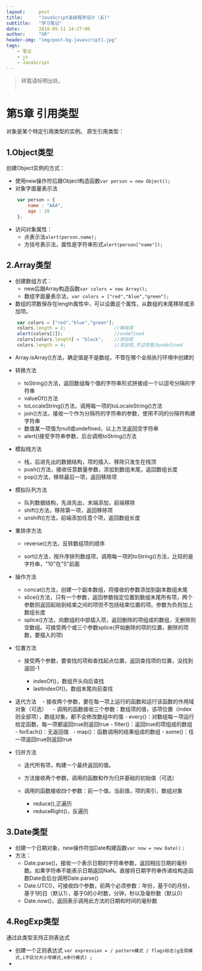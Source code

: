 ```yaml
---
layout:     post
title:      "JavaScript高级程序设计（五)"
subtitle:   "学习笔记"          
date:       2018-05-11 14:27:00
author:     "GR"
header-img: "img/post-bg-javascript1.jpg"
tags:
    - 笔记
    - js
    - JavaScript
---
```

> 转载请标明出处。<br><br>

# 第5章 引用类型
对象是某个特定引用类型的实例。
原生引用类型：
## 1.Object类型
创建Object实例的方式：
- 使用new操作符后跟Object构造函数`var person = new Object();`
- 对象字面量表示法
```javascript
    var person = {
        name : "AAA",
        age : 20
    };
```
- 访问对象属性：
    - 点表示法`alert(person.name);`
    - 方括号表示法，属性是字符串形式`alert(person["name"]);`

## 2.Array类型
- 创建数组方式：
    - new后跟Array构造函数`var colors = new Array();`
    - 数组字面量表示法，`var colors = ["red","blue","green"];`
- 数组的项数保存在length属性中，可以设置这个属性，从数组的末尾移除或添加项。
```javascript
    var colors = ["red","blue","green"];
    colors.length = 2;                  //移除项
    alert(colors[2]);                   //undefined
    colors[colors.length] = "black";    //添加项
    colors.length = 4;                  //添加项,不过项值为undefined
```

- Array.isArray()方法，确定值是不是数组，不管在哪个全局执行环境中创建的
- 转换方法
    - toString()方法，返回数组每个值的字符串形式拼接成一个以逗号分隔的字符串
    - valueOf()方法
    - toLocaleString()方法，调用每一项的toLocaleString()方法
    - join()方法，接收一个作为分隔符的字符串的参数，使用不同的分隔符构建字符串
    - 数值某一项值为null或undefined，以上方法返回空字符串 
    - alert()接受字符串参数，后台调用toString()方法
    
- 模拟栈方法
    - 栈，后进先出的数据结构，项的插入、移除只发生在栈顶
    - push()方法，接收任意数量参数，添加到数组末尾，返回数组长度
    - pop()方法，移除最后一项，返回移除项

- 模拟队列方法
    - 队列数据结构，先进先出，末端添加，前端移除
    - shift()方法，移除第一项，返回移除项
    - unshift()方法，前端添加任意个项，返回数组长度

- 重排序方法
    - reverse()方法，反转数组项的顺序</p>
    - sort()方法，按升序排列数组项，调用每一项的toString()方法，比较的是字符串，"10"在"5"前面</p>

- 操作方法
    - concat()方法，创建一个副本数组，将接收的参数添加到副本数组末尾
    - slice()方法，只有一个参数，返回参数指定位置到数组末尾所有项，两个参数则返回起始到结束之间的项但不包括结束位置的项。参数为负则加上数组长度
    - splice()方法，向数组的中部插入项，返回删除的项组成的数组，无删除则空数组。可接受两个或三个参数splice(开始删除的项的位置，删除的项数，要插入的项)
- 位置方法
    - 接受两个参数，要查找的项和查找起点位置，返回查找项的位置，没找到返回-1</p>
        - indexOf()，数组开头向后查找
        - lastIndexOf()，数组末尾向前查找

- 迭代方法
    - 接收两个参数，要在每一项上运行的函数和运行该函数的作用域对象（可选）
    - 调用的函数接收三个参数：数组项的值，该项位置（index则全部项），数组对象。都不会修改数组中的值
        - every()：对数组每一项运行给定函数，每一项都返回true则返回true
        - filter()：返回true的项组成的数组
        - forEach()：无返回值
        - map()：函数调用的结果组成的数组
        - some()：任一项返回true则返回true
    
- 归并方法
    - 迭代所有项，构建一个最终返回的值。</p>
    - 方法接收两个参数，调用的函数和作为归并基础的初始值（可选）</p>
    - 调用的函数接收四个参数：前一个值，当前值，项的索引，数组对象</p> 
        - reduce(),正遍历
        - reduceRight()，反遍历

## 3.Date类型
- 创建一个日期对象，new操作符加Date构建函数`var now = new Date()；`
- 方法：
    - Date.parse()，接收一个表示日期的字符串参数，返回相应日期的毫秒数。如果字符串不能表示日期返回NaN。直接将日期字符串传递给构造函数Date会后台调用Date.parse()
    - Date.UTC()，可接收四个参数，前两个必须参数：年份，基于0的月份，基于1的日（默认1），基于0的小时数，分钟，秒以及毫秒数（默认0）
    - Date.now()，返回表示调用此方法的日期和时间的毫秒数

## 4.RegExp类型
通过此类型支持正则表达式
- 创建一个正则表达式
`var expression = / pattern模式 / flags标志(g全局模式,i不区分大小写模式,m多行模式) ;`
- 
